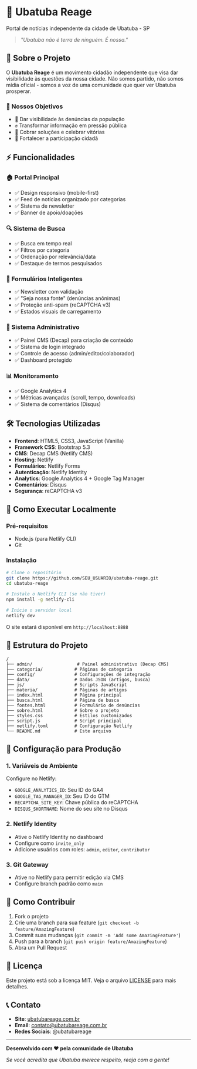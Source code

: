 # 🌊 Ubatuba Reage

Portal de notícias independente da cidade de Ubatuba - SP

> *"Ubatuba não é terra de ninguém. É nossa."*

## 📖 Sobre o Projeto

O **Ubatuba Reage** é um movimento cidadão independente que visa dar visibilidade às questões da nossa cidade. Não somos partido, não somos mídia oficial - somos a voz de uma comunidade que quer ver Ubatuba prosperar.

### 🎯 Nossos Objetivos
- 📢 Dar visibilidade às denúncias da população
- ✊ Transformar informação em pressão pública  
- 🌱 Cobrar soluções e celebrar vitórias
- 🤝 Fortalecer a participação cidadã

## ⚡ Funcionalidades

### 🏠 Portal Principal
- ✅ Design responsivo (mobile-first)
- ✅ Feed de notícias organizado por categorias
- ✅ Sistema de newsletter
- ✅ Banner de apoio/doações

### 🔍 Sistema de Busca
- ✅ Busca em tempo real
- ✅ Filtros por categoria
- ✅ Ordenação por relevância/data
- ✅ Destaque de termos pesquisados

### 📝 Formulários Inteligentes  
- ✅ Newsletter com validação
- ✅ "Seja nossa fonte" (denúncias anônimas)
- ✅ Proteção anti-spam (reCAPTCHA v3)
- ✅ Estados visuais de carregamento

### 👤 Sistema Administrativo
- ✅ Painel CMS (Decap) para criação de conteúdo
- ✅ Sistema de login integrado
- ✅ Controle de acesso (admin/editor/colaborador)
- ✅ Dashboard protegido

### 📊 Monitoramento
- ✅ Google Analytics 4
- ✅ Métricas avançadas (scroll, tempo, downloads)
- ✅ Sistema de comentários (Disqus)

## 🛠️ Tecnologias Utilizadas

- **Frontend**: HTML5, CSS3, JavaScript (Vanilla)
- **Framework CSS**: Bootstrap 5.3
- **CMS**: Decap CMS (Netlify CMS)
- **Hosting**: Netlify
- **Formulários**: Netlify Forms
- **Autenticação**: Netlify Identity
- **Analytics**: Google Analytics 4 + Google Tag Manager
- **Comentários**: Disqus
- **Segurança**: reCAPTCHA v3

## 🚀 Como Executar Localmente

### Pré-requisitos
- Node.js (para Netlify CLI)
- Git

### Instalação
```bash
# Clone o repositório
git clone https://github.com/SEU_USUARIO/ubatuba-reage.git
cd ubatuba-reage

# Instale o Netlify CLI (se não tiver)
npm install -g netlify-cli

# Inicie o servidor local
netlify dev
```

O site estará disponível em `http://localhost:8888`

## 📁 Estrutura do Projeto

```
/
├── admin/                 # Painel administrativo (Decap CMS)
├── categoria/            # Páginas de categoria
├── config/               # Configurações de integração
├── data/                 # Dados JSON (artigos, busca)
├── js/                   # Scripts JavaScript
├── materia/              # Páginas de artigos
├── index.html            # Página principal
├── busca.html            # Página de busca
├── fontes.html           # Formulário de denúncias
├── sobre.html            # Sobre o projeto
├── styles.css            # Estilos customizados
├── script.js             # Script principal
├── netlify.toml          # Configuração Netlify
└── README.md             # Este arquivo
```

## 🔧 Configuração para Produção

### 1. Variáveis de Ambiente
Configure no Netlify:
- `GOOGLE_ANALYTICS_ID`: Seu ID do GA4
- `GOOGLE_TAG_MANAGER_ID`: Seu ID do GTM  
- `RECAPTCHA_SITE_KEY`: Chave pública do reCAPTCHA
- `DISQUS_SHORTNAME`: Nome do seu site no Disqus

### 2. Netlify Identity
- Ative o Netlify Identity no dashboard
- Configure como `invite_only`
- Adicione usuários com roles: `admin`, `editor`, `contributor`

### 3. Git Gateway
- Ative no Netlify para permitir edição via CMS
- Configure branch padrão como `main`

## 🤝 Como Contribuir

1. Fork o projeto
2. Crie uma branch para sua feature (`git checkout -b feature/AmazingFeature`)
3. Commit suas mudanças (`git commit -m 'Add some AmazingFeature'`)
4. Push para a branch (`git push origin feature/AmazingFeature`)
5. Abra um Pull Request

## 📄 Licença

Este projeto está sob a licença MIT. Veja o arquivo [LICENSE](LICENSE) para mais detalhes.

## 📞 Contato

- **Site**: [ubatubareage.com.br](https://ubatubareage.com.br)
- **Email**: contato@ubatubareage.com.br
- **Redes Sociais**: @ubatubareage

---

**Desenvolvido com ❤️ pela comunidade de Ubatuba**

*Se você acredita que Ubatuba merece respeito, reaja com a gente!*